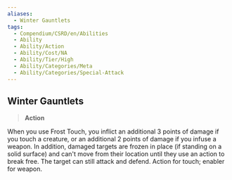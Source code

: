 ```yaml
---
aliases:
  - Winter Gauntlets
tags:
  - Compendium/CSRD/en/Abilities
  - Ability
  - Ability/Action
  - Ability/Cost/NA
  - Ability/Tier/High
  - Ability/Categories/Meta
  - Ability/Categories/Special-Attack
---
```

    
      
## Winter Gauntlets      
>**Action**    
      
When you use Frost Touch, you inflict an additional 3 points of damage if you touch a creature, or an additional 2 points of damage if you infuse a weapon. In addition, damaged targets are frozen in place (if standing on a solid surface) and can't move from their location until they use an action to break free. The target can still attack and defend. Action for touch; enabler for weapon.